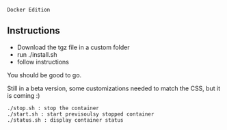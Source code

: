 ```
Docker Edition
```

## Instructions

- Download the tgz file in a custom folder
- run ./install.sh
- follow instructions

You should be good to go.

Still in a beta version, some customizations needed to match the CSS, but it is coming :)

```
./stop.sh : stop the container
./start.sh : start previsoulsy stopped container
./status.sh : display container status
```

